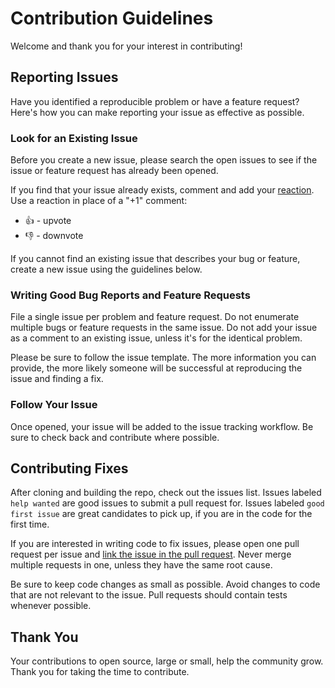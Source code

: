 # Contribution Guidelines

Welcome and thank you for your interest in contributing!

## Reporting Issues

Have you identified a reproducible problem or have a feature request? Here's how you can make reporting your issue as effective as possible.

### Look for an Existing Issue

Before you create a new issue, please search the open issues to see if the issue or feature request has already been opened.

If you find that your issue already exists, comment and add your [reaction](https://github.blog/2016-03-10-add-reactions-to-pull-requests-issues-and-comments). Use a reaction in place of a "+1" comment:

- :+1: - upvote
- :-1: - downvote

If you cannot find an existing issue that describes your bug or feature, create a new issue using the guidelines below.

### Writing Good Bug Reports and Feature Requests

File a single issue per problem and feature request. Do not enumerate multiple bugs or feature requests in the same issue. Do not add your issue as a comment to an existing issue, unless it's for the identical problem.

Please be sure to follow the issue template. The more information you can provide, the more likely someone will be successful at reproducing the issue and finding a fix.

### Follow Your Issue

Once opened, your issue will be added to the issue tracking workflow. Be sure to check back and contribute where possible.

## Contributing Fixes

After cloning and building the repo, check out the issues list. Issues labeled `help wanted` are good issues to submit a pull request for. Issues labeled `good first issue` are great candidates to pick up, if you are in the code for the first time.

If you are interested in writing code to fix issues, please open one pull request per issue and [link the issue in the pull request](https://docs.github.com/en/issues/tracking-your-work-with-issues/linking-a-pull-request-to-an-issue). Never merge multiple requests in one, unless they have the same root cause.

Be sure to keep code changes as small as possible. Avoid changes to code that are not relevant to the issue. Pull requests should contain tests whenever possible.

## Thank You

Your contributions to open source, large or small, help the community grow. Thank you for taking the time to contribute.

